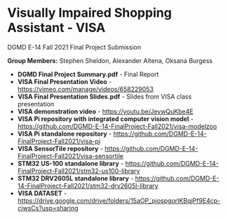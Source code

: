 # Visually Impaired Shopping Assistant - VISA

DGMD E-14 Fall 2021 Final Project Submission

**Group Members:** Stephen Sheldon, Alexander Altena, Oksana Burgess

- **DGMD Final Project Summary.pdf** - Final Report
- **VISA Final Presentation Video** - https://vimeo.com/manage/videos/658229053
- **VISA Final Presentation Slides.pdf** - Slides from VISA class presentation
- **VISA demonstration video** - https://youtu.be/JevwQuKbe4E
- **VISA Pi repository with integrated computer vision model** - https://github.com/DGMD-E-14-FinalProject-Fall2021/visa-modelzoo
- **VISA Pi standalone repository** - https://github.com/DGMD-E-14-FinalProject-Fall2021/visa-pi
- **VISA SensorTile repository** - https://github.com/DGMD-E-14-FinalProject-Fall2021/visa-sensortile
- **STM32 US-100 standalone library** - https://github.com/DGMD-E-14-FinalProject-Fall2021/stm32-us100-library
- **STM32 DRV2605L standalone library** - https://github.com/DGMD-E-14-FinalProject-Fall2021/stm32-drv2605l-library
- **VISA DATASET** - https://drive.google.com/drive/folders/15aOP_pjospgorIKBqjPf9E4cp-cjwsCs?usp=sharing
